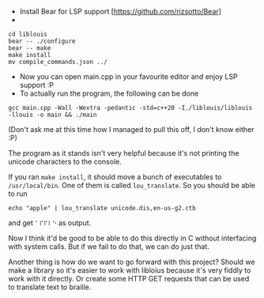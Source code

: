 - Install Bear for LSP support [https://github.com/rizsotto/Bear] 
- 
```
cd liblouis 
bear -- ./configure
bear -- make
make install
mv compile_commands.json ../
```
- Now you can open main.cpp in your favourite editor and enjoy LSP support :P
- To actually run the program, the following can be done 
```
gcc main.cpp -Wall -Wextra -pedantic -std=c++20 -I./liblouis/liblouis -llouis -o main && ./main
```
(Don't ask me at this time how I managed to pull this off, I don't know either :P)

The program as it stands isn't very helpful because it's not printing the unicode characters to the console. 

If you ran `make install`, it should move a bunch of executables to `/usr/local/bin`. One of them is called `lou_translate`.
So you should be able to run 
```
echo "apple" | lou_translate unicode.dis,en-us-g2.ctb
```
and get `⠁⠏⠏⠇⠑` as output.

Now I think it'd be good to be able to do this directly in C without interfacing with system calls. But if we fail to do that, we can do just that.

Another thing is how do we want to go forward with this project? Should we make a library so it's easier to work
with libloius because it's very fiddly to work with it directly. Or create some HTTP GET requests that 
can be used to translate text to braille. 



